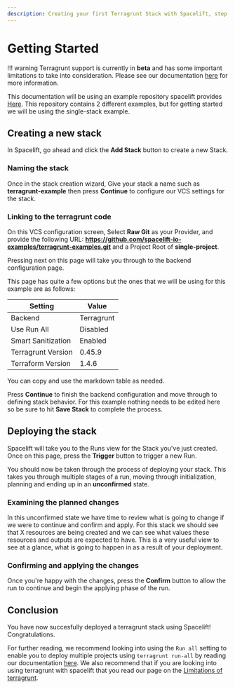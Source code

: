 ```yaml
---
description: Creating your first Terragrunt Stack with Spacelift, step by step.
---
```


# Getting Started

!!! warning
    Terragrunt support is currently in **beta** and has some important limitations to take into consideration. Please see our documentation [here](limitations.md) for more information.

<!-- TODO: @Yantrio, set up the terragrunt-examples repo -->
This documentation will be using an example repository spacelift provides [Here](https://github.com/spacelift-io-examples/terragrunt-examples). This repository contains 2 different examples, but for getting started we will be using the single-stack example.

## Creating a new stack

In Spacelift, go ahead and click the **Add Stack** button to create a new Stack.

### Naming the stack

Once in the stack creation wizard, Give your stack a name such as **terragrunt-example** then press **Continue** to configure our VCS settings for the stack.

### Linking to the terragrunt code

<!-- TODO: @Yantrio, add screenshots -->
On this VCS configuration screen, Select **Raw Git** as your Provider, and provide the following URL: **<https://github.com/spacelift-io-examples/terragrunt-examples.git>** and a Project Root of **single-project**.

Pressing next on this page will take you through to the backend configuration page.

This page has quite a few options but the ones that we will be using for this example are as follows:

| Setting               | Value          |
|-----------------------|----------------|
| Backend               | Terragrunt     |
| Use Run All           | Disabled       |
| Smart Sanitization    | Enabled        |
| Terragrunt Version    | 0.45.9         |
| Terraform Version     | 1.4.6          |

You can copy and use the markdown table as needed.

Press **Continue** to finish the backend configuration and move through to defining stack behavior. For this example nothing needs to be edited here so be sure to hit **Save Stack** to complete the process.

## Deploying the stack

Spacelift will take you to the Runs view for the Stack you've just created. Once on this page, press the **Trigger** button to trigger a new Run.

You should now be taken through the process of deploying your stack. This takes you through multiple stages of a run, moving through initialization, planning and ending up in an **unconfirmed** state.

### Examining the planned changes

In this unconfirmed state we have time to review what is going to change if we were to continue and confirm and apply. For this stack we should see that X resources are being created and we can see what values these resources and outputs are expected to have. This is a very useful view to see at a glance, what is going to happen in as a result of your deployment.

### Confirming and applying the changes

<!-- TODO: @Yantrio provide caveat note that we do not currently use the planfile in the applying phase. -->
Once you're happy with the changes, press the **Confirm** button to allow the run to continue and begin the applying phase of the run.

## Conclusion

You have now succesfully deployed a terragrunt stack using Spacelift! Congratulations.

For further reading, we recommend looking into using the `Run all` setting to enable you to deploy multiple projects using `terragrunt run-all` by reading our documentation [here](run-all.md). We also recommend that if you are looking into using terragrunt with spacelift that you read our page on the [Limitations of terragrunt](limitations.md).
